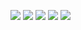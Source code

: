 ![](https://github-profile-summary-cards.vercel.app/api/cards/profile-details?username=ssorrokin&theme=solarized_dark)
![](https://github-profile-summary-cards.vercel.app/api/cards/most-commit-language?username=ssorrokin&theme=solarized_dark)
![](https://github-profile-summary-cards.vercel.app/api/cards/repos-per-language?username=ssorrokin&theme=solarized_dark)
![](https://github-profile-summary-cards.vercel.app/api/cards/stats?username=ssorrokin&theme=solarized_dark)
![](https://github-profile-summary-cards.vercel.app/api/cards/productive-time?username=ssorrokin&theme=solarized_dark)
